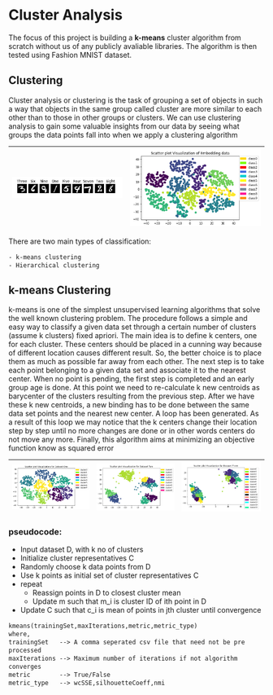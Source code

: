 # Cluster Analysis

The focus of this project is building a **k-means** cluster algorithm from scratch without us of any publicly avaliable libraries. The algorithm is then tested using Fashion MNIST dataset.

## Clustering

Cluster analysis or clustering is the task of grouping a set of objects in such a way that objects in the same group called cluster are more similar to each other than to those in other groups or clusters. We can use clustering analysis to gain some valuable insights from our data by seeing what groups the data points fall into when we apply a clustering algorithm

| ![eda of mnist data](images/exploration1.PNG) | ![eda of cluster](images/exploration2.PNG) |
| :-------------------------------------------: | :----------------------------------------: |


There are two main types of classification:

    - k-means clustering
    - Hierarchical clustering

## k-means Clustering

k-means is one of the simplest unsupervised learning algorithms that solve the well known clustering problem. The procedure follows a simple and easy way to classify a given data set through a certain number of clusters (assume k clusters) fixed apriori. The main idea is to define k centers, one for each cluster. These centers should be placed in a cunning way because of different location causes different result. So, the better choice is to place them as much as possible far away from each other. The next step is to take each point belonging to a given data set and associate it to the nearest center. When no point is pending, the first step is completed and an early group age is done. At this point we need to re-calculate k new centroids as barycenter of the clusters resulting from the previous step. After we have these k new centroids, a new binding has to be done between the same data set points and the nearest new center. A loop has been generated. As a result of this loop we may notice that the k centers change their location step by step until no more changes are done or in other words centers do not move any more. Finally, this algorithm aims at minimizing an objective function know as squared error

| ![eda of mnist data](images/cluster1.PNG) | ![eda of cluster](images/cluster2.PNG) | ![eda of cluster](images/cluster3.PNG) |
| :---------------------------------------: | :------------------------------------: | -------------------------------------- |

### pseudocode:

- Input dataset D, with k no of clusters
- Initialize cluster representatives C
- Randomly choose k data points from D
- Use k points as initial set of cluster representatives C
- repeat
  - Reassign points in D to closest cluster mean
  - Update m such that m_i is cluster ID of ith point in D
- Update C such that c_i is mean of points in jth cluster until convergence

```
kmeans(trainingSet,maxIterations,metric,metric_type)
where,
trainingSet   --> A comma seperated csv file that need not be pre processed
maxIterations --> Maximum number of iterations if not algorithm converges
metric        --> True/False
metric_type   --> wcSSE,silhouetteCoeff,nmi

```



